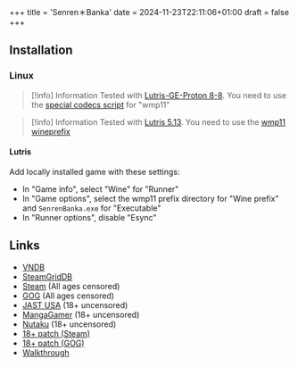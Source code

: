 +++
title = 'Senren＊Banka'
date = 2024-11-23T22:11:06+01:00
draft = false
+++

## Installation

### Linux

> [!info] Information
> Tested with [Lutris-GE-Proton 8-8](/linux/adding-wine-versions). You need to use the [special codecs script](/linux/special-codecs) for "wmp11"

> [!info] Information
> Tested with [Lutris 5.13](/linux/adding-wine-versions). You need to use the [wmp11 wineprefix](/linux/wineprefixes)

#### Lutris

Add locally installed game with these settings:

* In "Game info", select "Wine" for "Runner"
* In "Game options", select the wmp11 prefix directory for "Wine prefix" and `SenrenBanka.exe` for "Executable"
* In "Runner options", disable "Esync"

## Links

* [VNDB](https://vndb.org/v19073)
* [SteamGridDB](https://www.steamgriddb.com/game/5254564)
* [Steam](https://store.steampowered.com/app/1144400/SenrenBanka/) (All ages censored)
* [GOG](https://www.gog.com/game/senren_banka) (All ages censored)
* [JAST USA](https://jastusa.com/games/nnya006/senrenbanka) (18+ uncensored)
* [MangaGamer](https://www.mangagamer.com/r18/detail.php?product_code=1168) (18+ uncensored)
* [Nutaku](https://www.nutaku.net/games/senren-banka/) (18+ uncensored)
* [18+ patch (Steam)](https://patches.nekonyansoft.com/)
* [18+ patch (GOG)](https://www.gog.com/game/senren_banka_unrated)
* [Walkthrough](https://forums.fuwanovel.net/topic/22816-senren-banka/)
